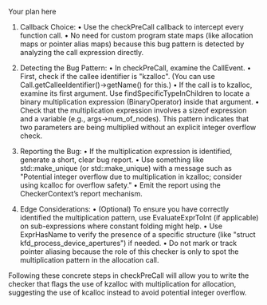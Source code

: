 Your plan here

1. Callback Choice:
   • Use the checkPreCall callback to intercept every function call.
   • No need for custom program state maps (like allocation maps or pointer alias maps) because this bug pattern is detected by analyzing the call expression directly.

2. Detecting the Bug Pattern:
   • In checkPreCall, examine the CallEvent.
   • First, check if the callee identifier is "kzalloc". (You can use Call.getCalleeIdentifier()->getName() for this.)
   • If the call is to kzalloc, examine its first argument. Use findSpecificTypeInChildren to locate a binary multiplication expression (BinaryOperator) inside that argument.
   • Check that the multiplication expression involves a sizeof expression and a variable (e.g., args->num_of_nodes). This pattern indicates that two parameters are being multiplied without an explicit integer overflow check.

3. Reporting the Bug:
   • If the multiplication expression is identified, generate a short, clear bug report.
   • Use something like std::make_unique<BasicBugReport> (or std::make_unique<PathSensitiveBugReport>) with a message such as "Potential integer overflow due to multiplication in kzalloc; consider using kcalloc for overflow safety."
   • Emit the report using the CheckerContext’s report mechanism.

4. Edge Considerations:
   • (Optional) To ensure you have correctly identified the multiplication pattern, use EvaluateExprToInt (if applicable) on sub-expressions where constant folding might help.
   • Use ExprHasName to verify the presence of a specific structure (like "struct kfd_process_device_apertures") if needed.
   • Do not mark or track pointer aliasing because the role of this checker is only to spot the multiplication pattern in the allocation call.

Following these concrete steps in checkPreCall will allow you to write the checker that flags the use of kzalloc with multiplication for allocation, suggesting the use of kcalloc instead to avoid potential integer overflow.